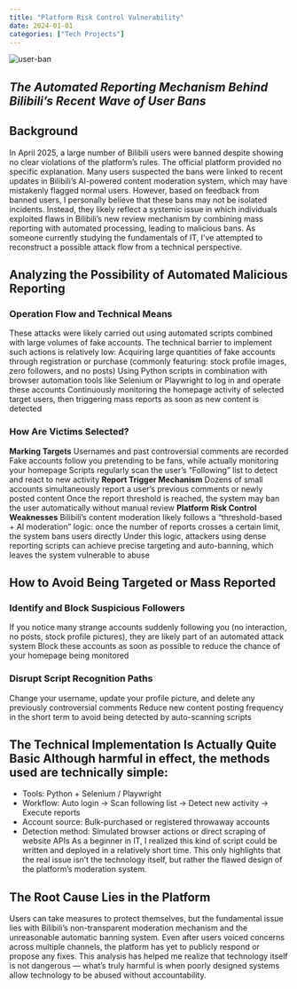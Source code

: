 ```yaml
---
title: "Platform Risk Control Vulnerability"
date: 2024-01-01
categories: ["Tech Projects"]
---
```


![user-ban](https://i.imgur.com/DSRD2ZF.png)

## *The Automated Reporting Mechanism Behind Bilibili’s Recent Wave of User Bans*

## Background
In April 2025, a large number of Bilibili users were banned despite showing no clear violations of the platform’s rules. The official platform provided no specific explanation. Many users suspected the bans were linked to recent updates in Bilibili’s AI-powered content moderation system, which may have mistakenly flagged normal users.
However, based on feedback from banned users, I personally believe that these bans may not be isolated incidents. Instead, they likely reflect a systemic issue in which individuals exploited flaws in Bilibili’s new review mechanism by combining mass reporting with automated processing, leading to malicious bans.
As someone currently studying the fundamentals of IT, I’ve attempted to reconstruct a possible attack flow from a technical perspective.

## Analyzing the Possibility of Automated Malicious Reporting
### Operation Flow and Technical Means
These attacks were likely carried out using automated scripts combined with large volumes of fake accounts. The technical barrier to implement such actions is relatively low:
Acquiring large quantities of fake accounts through registration or purchase (commonly featuring: stock profile images, zero followers, and no posts)
Using Python scripts in combination with browser automation tools like Selenium or Playwright to log in and operate these accounts
Continuously monitoring the homepage activity of selected target users, then triggering mass reports as soon as new content is detected
### How Are Victims Selected?
**Marking Targets**
Usernames and past controversial comments are recorded
Fake accounts follow you pretending to be fans, while actually monitoring your homepage
Scripts regularly scan the user’s “Following” list to detect and react to new activity
**Report Trigger Mechanism**
Dozens of small accounts simultaneously report a user’s previous comments or newly posted content
Once the report threshold is reached, the system may ban the user automatically without manual review
**Platform Risk Control Weaknesses**
Bilibili’s content moderation likely follows a “threshold-based + AI moderation” logic: once the number of reports crosses a certain limit, the system bans users directly
Under this logic, attackers using dense reporting scripts can achieve precise targeting and auto-banning, which leaves the system vulnerable to abuse

## How to Avoid Being Targeted or Mass Reported
### Identify and Block Suspicious Followers
If you notice many strange accounts suddenly following you (no interaction, no posts, stock profile pictures), they are likely part of an automated attack system
Block these accounts as soon as possible to reduce the chance of your homepage being monitored
### Disrupt Script Recognition Paths
Change your username, update your profile picture, and delete any previously controversial comments
Reduce new content posting frequency in the short term to avoid being detected by auto-scanning scripts

## The Technical Implementation Is Actually Quite Basic Although harmful in effect, the methods used are technically simple:
- Tools: Python + Selenium / Playwright
- Workflow: Auto login → Scan following list → Detect new activity → Execute reports
- Account source: Bulk-purchased or registered throwaway accounts
- Detection method: Simulated browser actions or direct scraping of website APIs
As a beginner in IT, I realized this kind of script could be written and deployed in a relatively short time. This only highlights that the real issue isn’t the technology itself, but rather the flawed design of the platform’s moderation system.

## The Root Cause Lies in the Platform
Users can take measures to protect themselves, but the fundamental issue lies with Bilibili’s non-transparent moderation mechanism and the unreasonable automatic banning system.
Even after users voiced concerns across multiple channels, the platform has yet to publicly respond or propose any fixes.
This analysis has helped me realize that technology itself is not dangerous — what’s truly harmful is when poorly designed systems allow technology to be abused without accountability.
